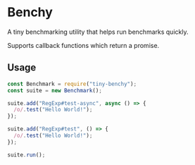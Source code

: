 # Benchy

A tiny benchmarking utility that helps run benchmarks quickly.

Supports callback functions which return a promise.

## Usage

```js
const Benchmark = require("tiny-benchy");
const suite = new Benchmark();

suite.add("RegExp#test-async", async () => {
  /o/.test("Hello World!");
});

suite.add("RegExp#test", () => {
  /o/.test("Hello World!");
});

suite.run();
```
